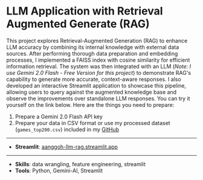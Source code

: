 # LLM Application with Retrieval Augmented Generate (RAG)

This project explores Retrieval-Augmented Generation (RAG) to enhance LLM accuracy by combining its internal knowledge with external data sources. After performing thorough data preparation and embedding processes, I implemented a FAISS index with cosine similarity for efficient information retrieval. The system was then integrated with an LLM (*Note: I use Gemini 2.0 Flash - Free Version for this project*) to demonstrate RAG's capability to generate more accurate, context-aware responses. I also developed an interactive Streamlit application to showcase this pipeline, allowing users to query against the augmented knowledge base and observe the improvements over standalone LLM responses. You can try it yourself on the link below. Here are the things you need to prepare:

1. Prepare a Gemini 2.0 Flash API key
2. Prepare your data in CSV format or use my processed dataset (`games_top200.csv`) included in my [GitHub](https://github.com/andrewanggoh/llm-rag-project)

---
- **Streamlit**: [aanggoh-llm-rag.streamlit.app](https://aanggoh-llm-rag.streamlit.app)
---

- **Skills**: data wrangling, feature engineering, streamlit
- **Tools**: Python, Gemini-AI, Streamlit

